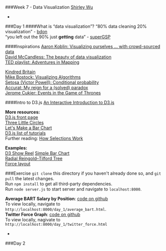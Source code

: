 ###Week 7 - Data Visualization
[Shirley Wu](http://www.twitter.com/shirleyxywu)

-

###Day 1
####What is “data visualization”?
“80% data cleaning 20% visualization” - [bdon](https://twitter.com/bdon)  
“you left out the 90% just **getting** data” - [superGSP](https://twitter.com/superSGP)


####Inspirations
[Aaron Koblin: Visualizing ourselves ... with crowd-sourced data](http://www.ted.com/talks/aaron_koblin)  
[David McCandless: The beauty of data visualization](http://www.ted.com/talks/david_mccandless_the_beauty_of_data_visualization)  
[TED playlist: Adventures in Mapping](http://www.ted.com/playlists/138/adventures_in_mapping)  

[Kindred Britain](http://kindred.stanford.edu/)  
[Mike Bostock: Visualizing Algorithms](http://bost.ocks.org/mike/algorithms/)  
[Setosa (Victor Powell): Conditional probability](http://setosa.io/conditional/)  
[Accurat: My reign for a (solved) paradox](http://media-cache-ak0.pinimg.com/originals/42/90/10/4290100c6aa2702308d8e823c904f3a3.jpg)  
[Jerome Cukier: Events in the Game of Thrones](http://www.jeromecukier.net/projects/agot/events.html)  


####Intro to D3.js
[An Interactive Introduction to D3.js](http://sxywu.github.io/d3intro/)

**More resources:**  
[D3.js front page](http://d3js.org/)  
[Three Little Circles](http://bost.ocks.org/mike/circles/)  
[Let's Make a Bar Chart](http://bost.ocks.org/mike/bar/)  
[D3.js list of tutorials](https://github.com/mbostock/d3/wiki/Tutorials)  
Further reading: [How Selections Work](http://bost.ocks.org/mike/selection/)  

**Examples:**  
[D3 Show Reel](http://bl.ocks.org/mbostock/1256572) 
[Simple Bar Chart](http://bl.ocks.org/mbostock/3885304)  
[Radial Reingold–Tilford Tree](http://bl.ocks.org/mbostock/4063550)  
[Force layout](http://bl.ocks.org/mbostock/4062045)  


###Exercise
`git clone` this directory if you haven't already done so, and `git pull` the latest changes.  
Run `npm install` to get all third-party dependencies.  
Run `node server.js` to start server and navigate to `localhost:8000`.

**Average BART Salary by Position**: [code on github](https://github.com/GrayAreaorg/Winter-Immersive-2015/blob/master/course_materials/week7%20-%20data%20visualization/public/day_1/average_bart.html)  
To view locally, navigate to `http://localhost:8000/day_1/average_bart.html`.  
**Twitter Force Graph**: [code on github](https://github.com/GrayAreaorg/Winter-Immersive-2015/blob/master/course_materials/week7%20-%20data%20visualization/public/day_1/twitter_force.html)  
To view locally, nagivate to `http://localhost:8000/day_1/twitter_force.html`


-

###Day 2

